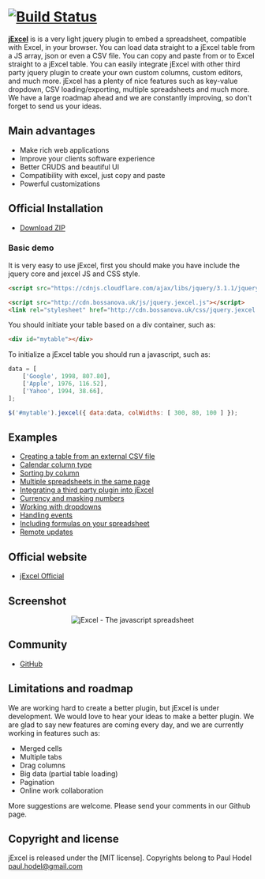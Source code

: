 # [![Build Status](https://bossanova.uk/templates/default/img/logo-jexcel.png)](https://bossanova.uk/jexcel)

[**jExcel**](http://bossanova.uk/jexcel) is is a very light jquery plugin to embed a spreadsheet, compatible with Excel, in your browser. You can load data straight to a jExcel table from a JS array, json or even a CSV file. You can copy and paste from or to Excel straight to a jExcel table. You can easily integrate jExcel with other third party jquery plugin to create your own custom columns, custom editors, and much more. jExcel has a plenty of nice features such as key-value dropdown, CSV loading/exporting, multiple spreadsheets and much more. We have a large roadmap ahead and we are constantly improving, so don't forget to send us your ideas.

## Main advantages

- Make rich web applications
- Improve your clients software experience
- Better CRUDS and beautiful UI
- Compatibility with excel, just copy and paste
- Powerful customizations

## Official Installation

- [Download ZIP](https://github.com/paulhodel/jexcel/archive/master.zip)

### Basic demo

It is very easy to use jExcel, first you should make you have include the jquery core and jexcel JS and CSS style.

```html
<script src="https://cdnjs.cloudflare.com/ajax/libs/jquery/3.1.1/jquery.min.js"></script>

<script src="http://cdn.bossanova.uk/js/jquery.jexcel.js"></script>
<link rel="stylesheet" href="http://cdn.bossanova.uk/css/jquery.jexcel.css" type="text/css" />
```

You should initiate your table based on a div container, such as:
```html
<div id="mytable"></div>
```

To initialize a jExcel table you should run a javascript, such as:
```javascript
data = [
    ['Google', 1998, 807.80],
    ['Apple', 1976, 116.52],
    ['Yahoo', 1994, 38.66],
];

$('#mytable').jexcel({ data:data, colWidths: [ 300, 80, 100 ] });
```

## Examples





- [Creating a table from an external CSV file](http://www.bossanova.uk/jexcel/examples/creating-a-table-from-an-external-csv-file)
- [Calendar column type](http://www.bossanova.uk/jexcel/examples/using-a-calendar-column-type)
- [Sorting by column](http://www.bossanova.uk/jexcel/examples/reorder)
- [Multiple spreadsheets in the same page](http://www.bossanova.uk/jexcel/examples/multiple-spreadsheets-in-the-same-page)
- [Integrating a third party plugin into jExcel](http://www.bossanova.uk/jexcel/examples/integrating-a-third-party-plugin-into-your-spreadsheet)
- [Currency and masking numbers](http://www.bossanova.uk/jexcel/examples/currency-and-masking-numbers)
- [Working with dropdowns](http://www.bossanova.uk/jexcel/examples/working-with-dropdowns)
- [Handling events](http://www.bossanova.uk/jexcel/examples/tracking-changes-on-the-spreadsheet)
- [Including formulas on your spreadsheet](http://www.bossanova.uk/jexcel/examples/including-formulas-on-your-spreadsheet)
- [Remote updates](http://www.bossanova.uk/jexcel/examples/remote-updates)

## Official website
- [jExcel Official](http://bossanova.uk/jexcel)

## Screenshot
<p align="center">
<img src="http://bossanova.uk/templates/default/img/jexcel.gif" align="center" alt="jExcel - The javascript spreadsheet"/>
</p>

## Community
- [GitHub](https://github.com/paulhodel/jexcel/issues)

## Limitations and roadmap
We are working hard to create a better plugin, but jExcel is under development. We would love to hear your ideas to make a better plugin. We are glad to say new features are coming every day, and we are currently working in features such as:

- Merged cells
- Multiple tabs
- Drag columns
- Big data (partial table loading)
- Pagination
- Online work collaboration

More suggestions are welcome. Please send your comments in our Github page.

## Copyright and license
jExcel is released under the [MIT license]. Copyrights belong to Paul Hodel <paul.hodel@gmail.com>
